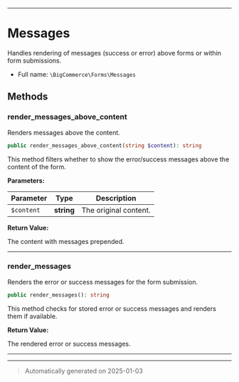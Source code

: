***

# Messages

Handles rendering of messages (success or error) above forms or within form submissions.



* Full name: `\BigCommerce\Forms\Messages`




## Methods


### render_messages_above_content

Renders messages above the content.

```php
public render_messages_above_content(string $content): string
```

This method filters whether to show the error/success messages above the content of the form.






**Parameters:**

| Parameter | Type | Description |
|-----------|------|-------------|
| `$content` | **string** | The original content. |


**Return Value:**

The content with messages prepended.




***

### render_messages

Renders the error or success messages for the form submission.

```php
public render_messages(): string
```

This method checks for stored error or success messages and renders them if available.







**Return Value:**

The rendered error or success messages.




***


***
> Automatically generated on 2025-01-03
